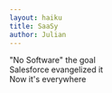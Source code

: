 ```yaml
---
layout: haiku
title: SaaSy
author: Julian
---
```


"No Software" the goal<br>
Salesforce evangelized it<br>
Now it's everywhere<br>
